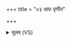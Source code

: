 +++
title = "०३ आपः पृणीत"

+++
<details><summary>मूलम् (VS)</summary>

आपः॑ पृणी॒त भे॑ष॒जं वरू॑थं त॒न्वे॑३ मम॑। ज्योक्च॒ सूर्यं॑ दृ॒शे ॥
</details>